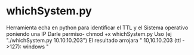 # whichSystem.py
Herramienta echa en python para identificar el TTL y el Sistema operativo poniendo una IP
Darle permiso- chmod +x whichSystem.py
Uso (ej "./whichSystem.py 10.10.10.203") El resultado arrojara " 10,10.10.203 (ttl ->127): windows "
